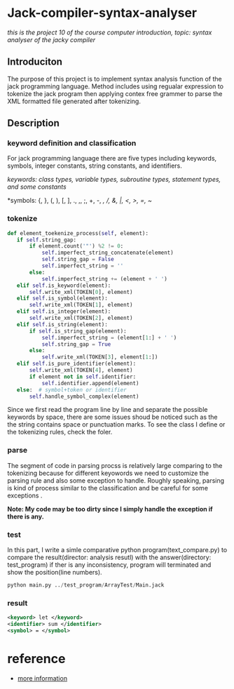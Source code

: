 # Jack-compiler-syntax-analyser
*this is the project 10 of the course computer introduction, topic: syntax analyser of the jacky compiler*

## Introduciton
  The purpose of this project is to implement syntax analysis function of the jack programming language. Method includes using regualar expression to tokenize the jack program then applying contex free grammer to parse the XML formatted file generated after tokenizing.
  
 ## Description
 ### keyword definition and classification
  For jack programming language there are five types including keywords, symbols, integer constants, string constants, and identifiers.
 
 *keywords: class types, variable types, subroutine types, statement types, and some constants*
 
 *symbols: {, }, (, ), [, ], ., ,, ;, +, -, *, /, &, |, <, >, =, ~*
 
 ### tokenize
 ```python
def element_toekenize_process(self, element):
    if self.string_gap:
        if element.count('"') %2 != 0:
            self.imperfect_string_concatenate(element)
            self.string_gap = False
            self.imperfect_string = ''
        else: 
            self.imperfect_string += (element + ' ')
    elif self.is_keyword(element):
        self.write_xml(TOKEN[0], element)
    elif self.is_symbol(element):
        self.write_xml(TOKEN[1], element)
    elif self.is_integer(element):
        self.write_xml(TOKEN[2], element)
    elif self.is_string(element):
        if self.is_string_gap(element):
            self.imperfect_string = (element[1:] + ' ')
            self.string_gap = True
        else:
            self.write_xml(TOKEN[3], element[1:])
    elif self.is_pure_identifier(element):
        self.write_xml(TOKEN[4], element)
        if element not in self.identifier:
            self.identifier.append(element)
    else:  # symbol+token or identifier
        self.handle_symbol_complex(element)                
 ```
 
  Since we first read the program line by line and separate the possible keywords by space, there are some issues shoud be noticed such as the the string contains space or punctuation marks. To see the class I define or the tokenizing rules, check the foler.

### parse
  The segment of code in parsing procss is relatively large comparing to the tokenizing because for different keyowords we need to customize the parsing rule and also some exception to handle. Roughly speaking, parsing is kind of process similar to the classification and be careful for some exceptions .
  
 **Note: My code may be too dirty since I simply handle the exception if there is any.**
 
### test
  In this part, I write a simle comparative python program(text_compare.py) to compare the result(director: analysis resutl) with the answer(directory: test_program) if ther is any inconsistency, program will terminated and show the position(line numbers).
  
 ```python
 python main.py ../test_program/ArrayTest/Main.jack
 ```
 
 ### result
```xml
<keyword> let </keyword>
<identifier> sum </identifier>
<symbol> = </symbol>
```


# reference
- [more information](https://githubjacky.github.io/content/JackCompilerSyntaxAnalyser/index.html)
